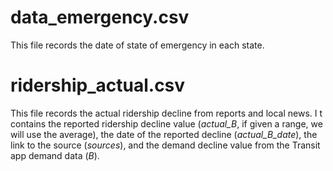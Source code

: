 # data_emergency.csv
This file records the date of state of emergency in each state.

# ridership_actual.csv
This file records the actual ridership decline from reports and local news. I t contains the reported ridership decline value (*actual_B*, if given a range, we will use the average), the date of the reported decline (*actual_B_date*), the link to the source (*sources*), and the demand decline value from the Transit app demand data (*B*). 